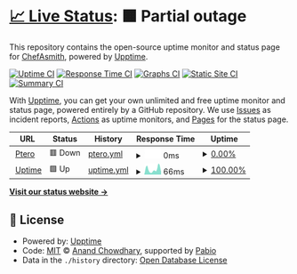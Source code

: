 # [📈 Live Status](https://ChefAsmith.github.io/Uptime): <!--live status--> **🟧 Partial outage**

This repository contains the open-source uptime monitor and status page for [ChefAsmith](https://ChefAsmith.github.io/Uptime), powered by [Upptime](https://github.com/upptime/upptime).

[![Uptime CI](https://github.com/ChefAsmith/Uptime/workflows/Uptime%20CI/badge.svg)](https://github.com/ChefAsmith/Uptime/actions?query=workflow%3A%22Uptime+CI%22)
[![Response Time CI](https://github.com/ChefAsmith/Uptime/workflows/Response%20Time%20CI/badge.svg)](https://github.com/ChefAsmith/Uptime/actions?query=workflow%3A%22Response+Time+CI%22)
[![Graphs CI](https://github.com/ChefAsmith/Uptime/workflows/Graphs%20CI/badge.svg)](https://github.com/ChefAsmith/Uptime/actions?query=workflow%3A%22Graphs+CI%22)
[![Static Site CI](https://github.com/ChefAsmith/Uptime/workflows/Static%20Site%20CI/badge.svg)](https://github.com/ChefAsmith/Uptime/actions?query=workflow%3A%22Static+Site+CI%22)
[![Summary CI](https://github.com/ChefAsmith/Uptime/workflows/Summary%20CI/badge.svg)](https://github.com/ChefAsmith/Uptime/actions?query=workflow%3A%22Summary+CI%22)

With [Upptime](https://upptime.js.org), you can get your own unlimited and free uptime monitor and status page, powered entirely by a GitHub repository. We use [Issues](https://github.com/ChefAsmith/Uptime/issues) as incident reports, [Actions](https://github.com/ChefAsmith/Uptime/actions) as uptime monitors, and [Pages](https://ChefAsmith.github.io/Uptime) for the status page.

<!--start: status pages-->
<!-- This summary is generated by Upptime (https://github.com/upptime/upptime) -->
<!-- Do not edit this manually, your changes will be overwritten -->
<!-- prettier-ignore -->
| URL | Status | History | Response Time | Uptime |
| --- | ------ | ------- | ------------- | ------ |
| <img alt="" src="https://icons.duckduckgo.com/ip3/ptero.ambrosia-mc.us.ico" height="13"> [Ptero](https://ptero.ambrosia-mc.us) | 🟥 Down | [ptero.yml](https://github.com/ChefAsmith/Uptime/commits/HEAD/history/ptero.yml) | <details><summary><img alt="Response time graph" src="./graphs/ptero/response-time-week.png" height="20"> 0ms</summary><br><a href="https://ChefAsmith.github.io/Uptime/history/ptero"><img alt="Response time 123" src="https://img.shields.io/endpoint?url=https%3A%2F%2Fraw.githubusercontent.com%2FChefAsmith%2FUptime%2FHEAD%2Fapi%2Fptero%2Fresponse-time.json"></a><br><a href="https://ChefAsmith.github.io/Uptime/history/ptero"><img alt="24-hour response time 0" src="https://img.shields.io/endpoint?url=https%3A%2F%2Fraw.githubusercontent.com%2FChefAsmith%2FUptime%2FHEAD%2Fapi%2Fptero%2Fresponse-time-day.json"></a><br><a href="https://ChefAsmith.github.io/Uptime/history/ptero"><img alt="7-day response time 0" src="https://img.shields.io/endpoint?url=https%3A%2F%2Fraw.githubusercontent.com%2FChefAsmith%2FUptime%2FHEAD%2Fapi%2Fptero%2Fresponse-time-week.json"></a><br><a href="https://ChefAsmith.github.io/Uptime/history/ptero"><img alt="30-day response time 110" src="https://img.shields.io/endpoint?url=https%3A%2F%2Fraw.githubusercontent.com%2FChefAsmith%2FUptime%2FHEAD%2Fapi%2Fptero%2Fresponse-time-month.json"></a><br><a href="https://ChefAsmith.github.io/Uptime/history/ptero"><img alt="1-year response time 123" src="https://img.shields.io/endpoint?url=https%3A%2F%2Fraw.githubusercontent.com%2FChefAsmith%2FUptime%2FHEAD%2Fapi%2Fptero%2Fresponse-time-year.json"></a></details> | <details><summary><a href="https://ChefAsmith.github.io/Uptime/history/ptero">0.00%</a></summary><a href="https://ChefAsmith.github.io/Uptime/history/ptero"><img alt="All-time uptime 1.19%" src="https://img.shields.io/endpoint?url=https%3A%2F%2Fraw.githubusercontent.com%2FChefAsmith%2FUptime%2FHEAD%2Fapi%2Fptero%2Fuptime.json"></a><br><a href="https://ChefAsmith.github.io/Uptime/history/ptero"><img alt="24-hour uptime 0.00%" src="https://img.shields.io/endpoint?url=https%3A%2F%2Fraw.githubusercontent.com%2FChefAsmith%2FUptime%2FHEAD%2Fapi%2Fptero%2Fuptime-day.json"></a><br><a href="https://ChefAsmith.github.io/Uptime/history/ptero"><img alt="7-day uptime 0.00%" src="https://img.shields.io/endpoint?url=https%3A%2F%2Fraw.githubusercontent.com%2FChefAsmith%2FUptime%2FHEAD%2Fapi%2Fptero%2Fuptime-week.json"></a><br><a href="https://ChefAsmith.github.io/Uptime/history/ptero"><img alt="30-day uptime 1.68%" src="https://img.shields.io/endpoint?url=https%3A%2F%2Fraw.githubusercontent.com%2FChefAsmith%2FUptime%2FHEAD%2Fapi%2Fptero%2Fuptime-month.json"></a><br><a href="https://ChefAsmith.github.io/Uptime/history/ptero"><img alt="1-year uptime 1.19%" src="https://img.shields.io/endpoint?url=https%3A%2F%2Fraw.githubusercontent.com%2FChefAsmith%2FUptime%2FHEAD%2Fapi%2Fptero%2Fuptime-year.json"></a></details>
| <img alt="" src="https://icons.duckduckgo.com/ip3/chefasmith.github.io.ico" height="13"> [Uptime](https://chefasmith.github.io/Uptime/) | 🟩 Up | [uptime.yml](https://github.com/ChefAsmith/Uptime/commits/HEAD/history/uptime.yml) | <details><summary><img alt="Response time graph" src="./graphs/uptime/response-time-week.png" height="20"> 66ms</summary><br><a href="https://ChefAsmith.github.io/Uptime/history/uptime"><img alt="Response time 74" src="https://img.shields.io/endpoint?url=https%3A%2F%2Fraw.githubusercontent.com%2FChefAsmith%2FUptime%2FHEAD%2Fapi%2Fuptime%2Fresponse-time.json"></a><br><a href="https://ChefAsmith.github.io/Uptime/history/uptime"><img alt="24-hour response time 54" src="https://img.shields.io/endpoint?url=https%3A%2F%2Fraw.githubusercontent.com%2FChefAsmith%2FUptime%2FHEAD%2Fapi%2Fuptime%2Fresponse-time-day.json"></a><br><a href="https://ChefAsmith.github.io/Uptime/history/uptime"><img alt="7-day response time 66" src="https://img.shields.io/endpoint?url=https%3A%2F%2Fraw.githubusercontent.com%2FChefAsmith%2FUptime%2FHEAD%2Fapi%2Fuptime%2Fresponse-time-week.json"></a><br><a href="https://ChefAsmith.github.io/Uptime/history/uptime"><img alt="30-day response time 78" src="https://img.shields.io/endpoint?url=https%3A%2F%2Fraw.githubusercontent.com%2FChefAsmith%2FUptime%2FHEAD%2Fapi%2Fuptime%2Fresponse-time-month.json"></a><br><a href="https://ChefAsmith.github.io/Uptime/history/uptime"><img alt="1-year response time 74" src="https://img.shields.io/endpoint?url=https%3A%2F%2Fraw.githubusercontent.com%2FChefAsmith%2FUptime%2FHEAD%2Fapi%2Fuptime%2Fresponse-time-year.json"></a></details> | <details><summary><a href="https://ChefAsmith.github.io/Uptime/history/uptime">100.00%</a></summary><a href="https://ChefAsmith.github.io/Uptime/history/uptime"><img alt="All-time uptime 100.00%" src="https://img.shields.io/endpoint?url=https%3A%2F%2Fraw.githubusercontent.com%2FChefAsmith%2FUptime%2FHEAD%2Fapi%2Fuptime%2Fuptime.json"></a><br><a href="https://ChefAsmith.github.io/Uptime/history/uptime"><img alt="24-hour uptime 100.00%" src="https://img.shields.io/endpoint?url=https%3A%2F%2Fraw.githubusercontent.com%2FChefAsmith%2FUptime%2FHEAD%2Fapi%2Fuptime%2Fuptime-day.json"></a><br><a href="https://ChefAsmith.github.io/Uptime/history/uptime"><img alt="7-day uptime 100.00%" src="https://img.shields.io/endpoint?url=https%3A%2F%2Fraw.githubusercontent.com%2FChefAsmith%2FUptime%2FHEAD%2Fapi%2Fuptime%2Fuptime-week.json"></a><br><a href="https://ChefAsmith.github.io/Uptime/history/uptime"><img alt="30-day uptime 100.00%" src="https://img.shields.io/endpoint?url=https%3A%2F%2Fraw.githubusercontent.com%2FChefAsmith%2FUptime%2FHEAD%2Fapi%2Fuptime%2Fuptime-month.json"></a><br><a href="https://ChefAsmith.github.io/Uptime/history/uptime"><img alt="1-year uptime 100.00%" src="https://img.shields.io/endpoint?url=https%3A%2F%2Fraw.githubusercontent.com%2FChefAsmith%2FUptime%2FHEAD%2Fapi%2Fuptime%2Fuptime-year.json"></a></details>

<!--end: status pages-->

[**Visit our status website →**](https://ChefAsmith.github.io/Uptime)

## 📄 License

- Powered by: [Upptime](https://github.com/upptime/upptime)
- Code: [MIT](./LICENSE) © [Anand Chowdhary](https://anandchowdhary.com), supported by [Pabio](https://pabio.com)
- Data in the `./history` directory: [Open Database License](https://opendatacommons.org/licenses/odbl/1-0/)

